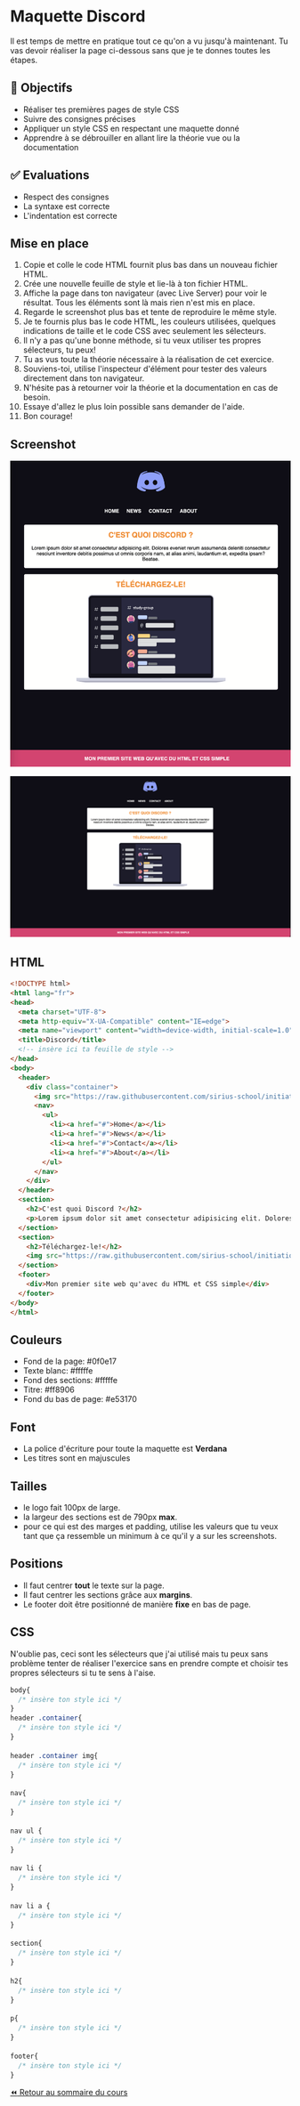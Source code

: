 # Maquette Discord

Il est temps de mettre en pratique tout ce qu'on a vu jusqu'à maintenant. Tu vas devoir réaliser la page ci-dessous sans que je te donnes toutes les étapes.

## :memo: Objectifs

- Réaliser tes premières pages de style CSS
- Suivre des consignes précises
- Appliquer un style CSS en respectant une maquette donné
- Apprendre à se débrouiller en allant lire la théorie vue ou la documentation

## :white_check_mark: Evaluations

- Respect des consignes
- La syntaxe est correcte
- L'indentation est correcte

## Mise en place

1. Copie et colle le code HTML fournit plus bas dans un nouveau fichier HTML.
2. Crée une nouvelle feuille de style et lie-là à ton fichier HTML.
3. Affiche la page dans ton navigateur (avec Live Server) pour voir le résultat. Tous les éléments sont là mais rien n'est mis en place.
4. Regarde le screenshot plus bas et tente de reproduire le même style.
5. Je te fournis plus bas le code HTML, les couleurs utilisées, quelques indications de taille et le code CSS avec seulement les sélecteurs.
6. Il n'y a pas qu'une bonne méthode, si tu veux utiliser tes propres sélecteurs, tu peux!
7. Tu as vus toute la théorie nécessaire à la réalisation de cet exercice.
8. Souviens-toi, utilise l'inspecteur d'élément pour tester des valeurs directement dans ton navigateur.
9. N'hésite pas à retourner voir la théorie et la documentation en cas de besoin.
10. Essaye d'allez le plus loin possible sans demander de l'aide.
11. Bon courage!

## Screenshot

![exo-css](./img/11/ex-css.png)

![exo-css](./img/11/ex-css-2.png)

## HTML

```html
<!DOCTYPE html>
<html lang="fr">
<head>
  <meta charset="UTF-8">
  <meta http-equiv="X-UA-Compatible" content="IE=edge">
  <meta name="viewport" content="width=device-width, initial-scale=1.0">
  <title>Discord</title>
  <!-- insère ici ta feuille de style -->
</head>
<body>
  <header>
    <div class="container">
      <img src="https://raw.githubusercontent.com/sirius-school/initiation-html-css-2022/main/1-html-css-debutant/assets/discord/logo-discord.png" alt="logo-discord">
      <nav>
        <ul>
          <li><a href="#">Home</a></li>
          <li><a href="#">News</a></li>
          <li><a href="#">Contact</a></li>
          <li><a href="#">About</a></li>
        </ul>
      </nav>
    </div>
  </header>
  <section>
    <h2>C'est quoi Discord ?</h2>
    <p>Lorem ipsum dolor sit amet consectetur adipisicing elit. Dolores eveniet rerum assumenda deleniti consectetur nesciunt inventore debitis possimus ut omnis corporis nam, at alias animi, laudantium et, expedita ipsam? Beatae.</p>
  </section>
  <section>
    <h2>Téléchargez-le!</h2>
    <img src="https://raw.githubusercontent.com/sirius-school/initiation-html-css-2022/main/1-html-css-debutant/assets/discord/illu-discord.svg" alt="">
  </section>
  <footer>
    <div>Mon premier site web qu'avec du HTML et CSS simple</div>
  </footer>
</body>
</html>
```

## Couleurs

- Fond de la page: #0f0e17
- Texte blanc: #fffffe
- Fond des sections: #fffffe
- Titre: #ff8906
- Fond du bas de page: #e53170

## Font

- La police d'écriture pour toute la maquette est **Verdana**
- Les titres sont en majuscules

## Tailles

- le logo fait 100px de large.
- la largeur des sections est de 790px **max**.
- pour ce qui est des marges et padding, utilise les valeurs que tu veux tant que ça ressemble un minimum à ce qu'il y a sur les screenshots.

## Positions

- Il faut centrer **tout** le texte sur la page.
- Il faut centrer les sections grâce aux **margins**.
- Le footer doit être positionné de manière **fixe** en bas de page.

## CSS

N'oublie pas, ceci sont les sélecteurs que j'ai utilisé mais tu peux sans problème tenter de réaliser l'exercice sans en prendre compte et choisir tes propres sélecteurs si tu te sens à l'aise.

```css
body{
  /* insère ton style ici */
}
header .container{
  /* insère ton style ici */
}

header .container img{
  /* insère ton style ici */
}

nav{
  /* insère ton style ici */
}

nav ul {
  /* insère ton style ici */
}

nav li {
  /* insère ton style ici */
}

nav li a {
  /* insère ton style ici */
}

section{
  /* insère ton style ici */
}

h2{
  /* insère ton style ici */
}

p{
  /* insère ton style ici */
}

footer{
  /* insère ton style ici */
}
```

[:rewind: Retour au sommaire du cours](./README.md#table-des-matières)
